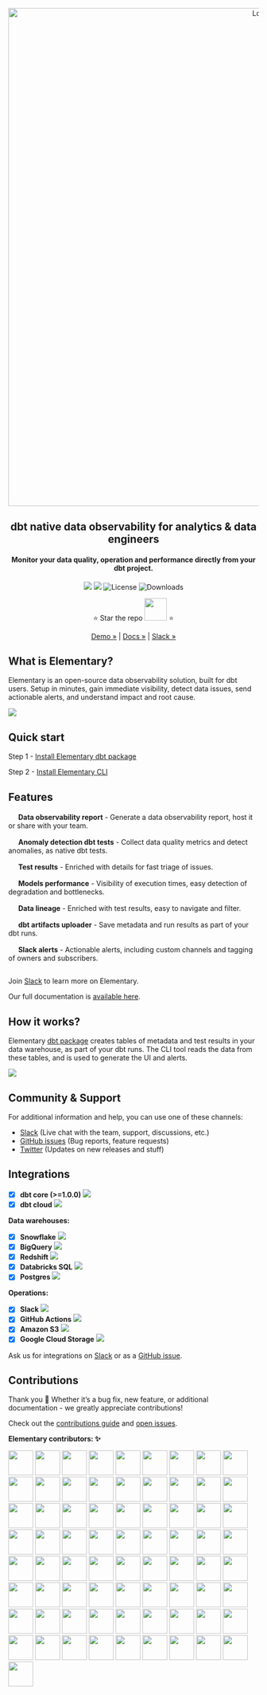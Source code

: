 <p align="center">
<img alt="Logo" src="static/github_banner.png"/ width="1000">
</p>

<h2 align="center">
 dbt native data observability for analytics & data engineers
</h2>
<h4 align="center">
Monitor your data quality, operation and performance directly from your dbt project.
</h4>

<p align="center">
<a href="https://join.slack.com/t/elementary-community/shared_invite/zt-uehfrq2f-zXeVTtXrjYRbdE_V6xq4Rg"><img src="https://img.shields.io/badge/join-Slack-ff69b4"/></a>
<a href="https://docs.elementary-data.com/quickstart"><img src="https://img.shields.io/badge/docs-quickstart-orange"/></a>
<img alt="License" src="https://img.shields.io/badge/license-Apache--2.0-ff69b4"/>
<img alt="Downloads" src="https://static.pepy.tech/personalized-badge/elementary-lineage?period=total&units=international_system&left_color=grey&right_color=orange"&left_text=Downloads"/>

<div align="center">

⭐️ Star the repo <a href="https://github.com/elementary-data/elementary/stargazers"><img src="static/star_github.png" width="45"/></a> ⭐

[Demo »](https://bit.ly/3IAp9wf) | [Docs »](https://docs.elementary-data.com/) | [Slack »](https://join.slack.com/t/elementary-community/shared_invite/zt-uehfrq2f-zXeVTtXrjYRbdE_V6xq4Rg)

</div>

## What is Elementary?

Elementary is an open-source data observability solution, built for dbt users. Setup in minutes, gain immediate visibility, detect data issues, send actionable alerts, and understand impact and root cause.

<kbd align="center">
        <a href="https://storage.googleapis.com/elementary_static/elementary_demo.html"><img align="center" style="max-width:300px;" src="static/report_ui.gif"> </a>
</kbd>

<br>

## Quick start

Step 1 - [Install Elementary dbt package](https://docs.elementary-data.com/quickstart)

Step 2 - [Install Elementary CLI](https://docs.elementary-data.com/quickstart-cli)

## Features

<img src="static/happy_fire.ico" width="16"/> **Data observability report** - Generate a data observability report, host it or share with your team.

<img src="static/happy_fire.ico" width="16"/> **Anomaly detection dbt tests** - Collect data quality metrics and detect anomalies, as native dbt tests.

<img src="static/happy_fire.ico" width="16"/> **Test results** - Enriched with details for fast triage of issues.

<img src="static/happy_fire.ico" width="16"/> **Models performance** - Visibility of execution times, easy detection of degradation and bottlenecks.

<img src="static/happy_fire.ico" width="16"/> **Data lineage** - Enriched with test results, easy to navigate and filter.

<img src="static/happy_fire.ico" width="16"/> **dbt artifacts uploader** - Save metadata and run results as part of your dbt runs.

<img src="static/happy_fire.ico" width="16"/> **Slack alerts** - Actionable alerts, including custom channels and tagging of owners and subscribers.

##

Join [Slack](https://join.slack.com/t/elementary-community/shared_invite/zt-uehfrq2f-zXeVTtXrjYRbdE_V6xq4Rg) to learn more on Elementary.

Our full documentation is [available here](https://docs.elementary-data.com/).

## How it works?

Elementary [dbt package](https://github.com/elementary-data/dbt-data-reliability) creates tables of metadata and test results in your data warehouse, as part of your dbt runs. The CLI tool reads the data from these tables, and is used to generate the UI and alerts.

<img align="center" style="max-width:300px;" src="static/how_elementary_works.png">

## Community & Support

For additional information and help, you can use one of these channels:

- [Slack](https://join.slack.com/t/elementary-community/shared_invite/zt-uehfrq2f-zXeVTtXrjYRbdE_V6xq4Rg) \(Live chat with the team, support, discussions, etc.\)
- [GitHub issues](https://github.com/elementary-data/elementary/issues) \(Bug reports, feature requests)
- [Twitter](https://twitter.com/ElementaryData) \(Updates on new releases and stuff)

## **Integrations**

- [x] **dbt core (>=1.0.0)** ![](static/dbt-16.png)
- [x] **dbt cloud** ![](static/dbt-16.png)

**Data warehouses:**

- [x] **Snowflake** ![](static/snowflake-16.png)
- [x] **BigQuery** ![](static/bigquery-16.svg)
- [x] **Redshift** ![](static/redshift-16.png)
- [x] **Databricks SQL** ![](static/databricks-16.png)
- [x] **Postgres** ![](static/postgres-16.png)

**Operations:**

- [x] **Slack** ![](static/slack-16.png)
- [x] **GitHub Actions** ![](static/github-actions-16.png)
- [x] **Amazon S3** ![](static/s3-16.svg)
- [x] **Google Cloud Storage** ![](static/gcs-16.png)

Ask us for integrations on [Slack](https://join.slack.com/t/elementary-community/shared_invite/zt-uehfrq2f-zXeVTtXrjYRbdE_V6xq4Rg) or as a [GitHub issue](https://github.com/elementary-data/elementary-lineage/issues/new).

## **Contributions**

Thank you :orange_heart: Whether it’s a bug fix, new feature, or additional documentation - we greatly appreciate contributions!

Check out the [contributions guide](https://docs.elementary-data.com/general/contributions) and [open issues](https://github.com/elementary-data/elementary/issues).

**Elementary contributors: ✨**

[//]: contributor-faces

<!-- ALL-CONTRIBUTORS-LIST:START - Do not remove or modify this section -->
<!-- prettier-ignore-start -->
<!-- markdownlint-disable -->
<a href="https://github.com/oravi"><img src="https://avatars.githubusercontent.com/u/4517234?v=4" width="50" height="50" alt=""/></a> 
<a href="https://github.com/elongl"><img src="https://avatars.githubusercontent.com/u/30181361?v=4" width="50" height="50" alt=""/></a>
<a href="https://github.com/Maayan-s"><img src="https://avatars.githubusercontent.com/u/22072028?v=4" width="50" height="50" alt=""/></a>
<a href="https://github.com/IDoneShaveIt"><img src="https://avatars.githubusercontent.com/u/48473443?v=4" width="50" height="50" alt=""/></a>
<a href="https://github.com/haritamar"><img src="https://avatars.githubusercontent.com/u/11314965?v=4" width="50" height="50" alt=""/></a>
<a href="https://github.com/Hadarsagiv"><img src="https://avatars.githubusercontent.com/u/119170841?v=4" width="50" height="50" alt=""/></a>
<a href="https://github.com/noaKurman"><img src="https://avatars.githubusercontent.com/u/16741969?v=4" width="50" height="50" alt=""/></a>
<a href="https://github.com/NoyaArie"><img src="https://avatars.githubusercontent.com/u/31591071?v=4" width="50" height="50" alt=""/></a>
<a href="https://github.com/ellakz"><img src="https://avatars.githubusercontent.com/u/18530437?v=4" width="50" height="50" alt=""/></a>
<a href="https://github.com/ofek1weiss"><img src="https://avatars.githubusercontent.com/u/55920061?v=4" width="50" height="50" alt=""/></a>
<a href="https://github.com/erikzaadi"><img src="https://avatars.githubusercontent.com/u/77775?v=4" width="50" height="50" alt=""/></a>
<a href="https://github.com/dapollak"><img src="https://avatars.githubusercontent.com/u/13542197?v=4" width="50" height="50" alt=""/></a>
<a href="https://github.com/RoiTabach"><img src="https://avatars.githubusercontent.com/u/25003091?v=4" width="50" height="50" alt=""/></a>
<a href="https://github.com/hahnbeelee"><img src="https://avatars.githubusercontent.com/u/55263191?v=4" width="50" height="50" alt=""/></a>
<a href="https://github.com/seanglynn-thrive"><img src="https://avatars.githubusercontent.com/u/93200565?v=4" width="50" height="50" alt=""/></a>
<a href="https://github.com/hanywang2"><img src="https://avatars.githubusercontent.com/u/44352119?v=4" width="50" height="50" alt=""/></a>
<a href="https://github.com/Nic3Guy"><img src="https://avatars.githubusercontent.com/u/17640648?v=4" width="50" height="50" alt=""/></a>
<a href="https://github.com/yu-iskw"><img src="https://avatars.githubusercontent.com/u/1523515?v=4" width="50" height="50" alt=""/></a>
<a href="https://github.com/nimrodne"><img src="https://avatars.githubusercontent.com/u/12689357?v=4" width="50" height="50" alt=""/></a>
<a href="https://github.com/hanrok"><img src="https://avatars.githubusercontent.com/u/24649215?v=4" width="50" height="50" alt=""/></a>
<a href="https://github.com/shahafa"><img src="https://avatars.githubusercontent.com/u/904848?v=4" width="50" height="50" alt=""/></a>
<a href="https://github.com/aaron-westlake"><img src="https://avatars.githubusercontent.com/u/99689538?v=4" width="50" height="50" alt=""/></a>
<a href="https://github.com/YashPimple"><img src="https://avatars.githubusercontent.com/u/97302447?v=4" width="50" height="50" alt=""/></a>
<a href="https://github.com/Aylr"><img src="https://avatars.githubusercontent.com/u/928247?v=4" width="50" height="50" alt=""/></a>
<a href="https://github.com/dorazouri"><img src="https://avatars.githubusercontent.com/u/17954776?v=4" width="50" height="50" alt=""/></a>
<a href="https://github.com/ronmorgen1"><img src="https://avatars.githubusercontent.com/u/86912787?v=4" width="50" height="50" alt=""/></a>
<a href="https://github.com/Ecalzo"><img src="https://avatars.githubusercontent.com/u/44735669?v=4" width="50" height="50" alt=""/></a>
<a href="https://github.com/civitaspo"><img src="https://avatars.githubusercontent.com/u/4525500?v=4" width="50" height="50" alt=""/></a>
<a href="https://github.com/fredmny"><img src="https://avatars.githubusercontent.com/u/27257093?v=4" width="50" height="50" alt=""/></a>
<a href="https://github.com/GtheSheep"><img src="https://avatars.githubusercontent.com/u/13685708?v=4" width="50" height="50" alt=""/></a>
<a href="https://github.com/IrinaSel"><img src="https://avatars.githubusercontent.com/u/9607710?v=4" width="50" height="50" alt=""/></a>
<a href="https://github.com/jtalmi"><img src="https://avatars.githubusercontent.com/u/7266609?v=4" width="50" height="50" alt=""/></a>
<a href="https://github.com/tobias-mintlify"><img src="https://avatars.githubusercontent.com/u/110702161?v=4" width="50" height="50" alt=""/></a>
<a href="https://github.com/ValdarT"><img src="https://avatars.githubusercontent.com/u/7242935?v=4" width="50" height="50" alt=""/></a>
<a href="https://github.com/rloredo"><img src="https://avatars.githubusercontent.com/u/21148554?v=4" width="50" height="50" alt=""/></a>
<a href="https://github.com/a13xa1v35"><img src="https://avatars.githubusercontent.com/u/25589304?v=4" width="50" height="50" alt=""/></a>
<a href="https://github.com/kopackiw"><img src="https://avatars.githubusercontent.com/u/26244440?v=4" width="50" height="50" alt=""/></a>
<a href="https://github.com/eKatia"><img src="https://avatars.githubusercontent.com/u/79864170?v=4" width="50" height="50" alt=""/></a>
<a href="https://github.com/nzewail"><img src="https://avatars.githubusercontent.com/u/29211170?v=4" width="50" height="50" alt=""/></a>
<a href="https://github.com/hengpor"><img src="https://avatars.githubusercontent.com/u/4929007?v=4" width="50" height="50" alt=""/></a>
<a href="https://github.com/smitsrr"><img src="https://avatars.githubusercontent.com/u/8473398?v=4" width="50" height="50" alt=""/></a>
<a href="https://github.com/SBurwash"><img src="https://avatars.githubusercontent.com/u/35510512?v=4" width="50" height="50" alt=""/></a>
<a href="https://github.com/kkprab"><img src="https://avatars.githubusercontent.com/u/97446187?v=4" width="50" height="50" alt=""/></a>
<a href="https://github.com/ivan-toriya"><img src="https://avatars.githubusercontent.com/u/43750521?v=4" width="50" height="50" alt=""/></a>
<a href="https://github.com/jelstongreen"><img src="https://avatars.githubusercontent.com/u/17743866?v=4" width="50" height="50" alt=""/></a>
<a href="https://github.com/pei0804"><img src="https://avatars.githubusercontent.com/u/9821370?v=4" width="50" height="50" alt=""/></a>
<a href="https://github.com/esenilsson"><img src="https://avatars.githubusercontent.com/u/2824187?v=4" width="50" height="50" alt=""/></a>
<a href="https://github.com/pratik60"><img src="https://avatars.githubusercontent.com/u/2249430?v=4" width="50" height="50" alt=""/></a>
<a href="https://github.com/benoit-tropos-io"><img src="https://avatars.githubusercontent.com/u/79080900?v=4" width="50" height="50" alt=""/></a>
<a href="https://github.com/kouridis"><img src="https://avatars.githubusercontent.com/u/11500822?v=4" width="50" height="50" alt=""/></a>
<a href="https://github.com/clad"><img src="https://avatars.githubusercontent.com/u/41725?v=4" width="50" height="50" alt=""/></a>
<a href="https://github.com/Deathfireofdoom"><img src="https://avatars.githubusercontent.com/u/53213782?v=4" width="50" height="50" alt=""/></a>
<a href="https://github.com/frannydelaney"><img src="https://avatars.githubusercontent.com/u/77760780?v=4" width="50" height="50" alt=""/></a>
<a href="https://github.com/edbizarro"><img src="https://avatars.githubusercontent.com/u/84926?v=4" width="50" height="50" alt=""/></a>
<a href="https://github.com/Chintanvpatel"><img src="https://avatars.githubusercontent.com/u/1384301?v=4" width="50" height="50" alt=""/></a>
<a href="https://github.com/andreqaugusto"><img src="https://avatars.githubusercontent.com/u/68784205?v=4" width="50" height="50" alt=""/></a>
<a href="https://github.com/tc-chrisbui"><img src="https://avatars.githubusercontent.com/u/115048867?v=4" width="50" height="50" alt=""/></a>
<a href="https://github.com/vishaalkk"><img src="https://avatars.githubusercontent.com/u/13641827?v=4" width="50" height="50" alt=""/></a>
<a href="https://github.com/sadahry"><img src="https://avatars.githubusercontent.com/u/28292300?v=4" width="50" height="50" alt=""/></a>
<a href="https://github.com/will-warner"><img src="https://avatars.githubusercontent.com/u/110092386?v=4" width="50" height="50" alt=""/></a>
<a href="https://github.com/winzee"><img src="https://avatars.githubusercontent.com/u/1001577?v=4" width="50" height="50" alt=""/></a>
<a href="https://github.com/vinooganesh"><img src="https://avatars.githubusercontent.com/u/2461070?v=4" width="50" height="50" alt=""/></a>
<a href="https://github.com/dimoschi"><img src="https://avatars.githubusercontent.com/u/13113025?v=4" width="50" height="50" alt=""/></a>
<a href="https://github.com/manulpatel"><img src="https://avatars.githubusercontent.com/u/77568048?v=4" width="50" height="50" alt=""/></a>
<a href="https://github.com/arilmav"><img src="https://avatars.githubusercontent.com/u/60354578?v=4" width="50" height="50" alt=""/></a>
<a href="https://github.com/kochalex"><img src="https://avatars.githubusercontent.com/u/3217653?v=4" width="50" height="50" alt=""/></a>
<a href="https://github.com/mossyyy"><img src="https://avatars.githubusercontent.com/u/11269029?v=4" width="50" height="50" alt=""/></a>
<a href="https://github.com/Nanoro-it"><img src="https://avatars.githubusercontent.com/u/140833455?v=4" width="50" height="50" alt=""/></a>
<a href="https://github.com/chinmayeeudupa"><img src="https://avatars.githubusercontent.com/u/90042185?v=4" width="50" height="50" alt=""/></a>
<a href="https://github.com/kovaacs"><img src="https://avatars.githubusercontent.com/u/20384210?v=4" width="50" height="50" alt=""/></a>
<a href="https://github.com/Arun-kc"><img src="https://avatars.githubusercontent.com/u/22231409?v=4" width="50" height="50" alt=""/></a>
<a href="https://github.com/pbadeer"><img src="https://avatars.githubusercontent.com/u/467756?v=4" width="50" height="50" alt=""/></a>
<a href="https://github.com/francoisforster"><img src="https://avatars.githubusercontent.com/u/1295590?v=4" width="50" height="50" alt=""/></a>

<!-- markdownlint-restore -->
<!-- prettier-ignore-end -->

<!-- ALL-CONTRIBUTORS-LIST:END -->
